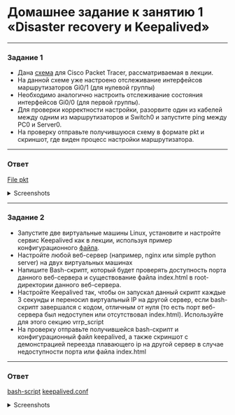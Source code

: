 # Домашнее задание к занятию 1 «Disaster recovery и Keepalived»
------


### Задание 1
- Дана [схема](1/hsrp_advanced.pkt) для Cisco Packet Tracer, рассматриваемая в лекции.
- На данной схеме уже настроено отслеживание интерфейсов маршрутизаторов Gi0/1 (для нулевой группы)
- Необходимо аналогично настроить отслеживание состояния интерфейсов Gi0/0 (для первой группы).
- Для проверки корректности настройки, разорвите один из кабелей между одним из маршрутизаторов и Switch0 и запустите ping между PC0 и Server0.
- На проверку отправьте получившуюся схему в формате pkt и скриншот, где виден процесс настройки маршрутизатора.

------
### Ответ

[File pkt](https://github.com/kawahaweto/sflt/blob/main/disaster-recovery/hsrp_advanced.pkt)

<details>

   
   <summary>Screenshots</summary>

![Alt text](https://github.com/kawahaweto/sflt/blob/main/disaster-recovery/t1_router1%262.png "routers")

![Alt text](https://github.com/kawahaweto/sflt/blob/main/disaster-recovery/t1_ping.png)

</details>

   ------

### Задание 2
- Запустите две виртуальные машины Linux, установите и настройте сервис Keepalived как в лекции, используя пример конфигурационного [файла](1/keepalived-simple.conf).
- Настройте любой веб-сервер (например, nginx или simple python server) на двух виртуальных машинах
- Напишите Bash-скрипт, который будет проверять доступность порта данного веб-сервера и существование файла index.html в root-директории данного веб-сервера.
- Настройте Keepalived так, чтобы он запускал данный скрипт каждые 3 секунды и переносил виртуальный IP на другой сервер, если bash-скрипт завершался с кодом, отличным от нуля (то есть порт веб-сервера был недоступен или отсутствовал index.html). Используйте для этого секцию vrrp_script
- На проверку отправьте получившейся bash-скрипт и конфигурационный файл keepalived, а также скриншот с демонстрацией переезда плавающего ip на другой сервер в случае недоступности порта или файла index.html

------
### Ответ
[bash-script]()
[keepalived.conf]()   

   <details>

   <summary>Screenshots</summary>

![text](https://github.com/kawahaweto/sflt/blob/main/disaster-recovery/t2_backupstate2.png)
![text](https://github.com/kawahaweto/sflt/blob/main/disaster-recovery/t2_backupstate.png)
![text](https://github.com/kawahaweto/sflt/blob/main/disaster-recovery/t2_failed_to_master.png)
![text]
</details>
